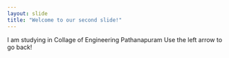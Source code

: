 ```yaml
---
layout: slide
title: "Welcome to our second slide!"
---
```

I am studying in Collage of Engineering Pathanapuram
Use the left arrow to go back!
